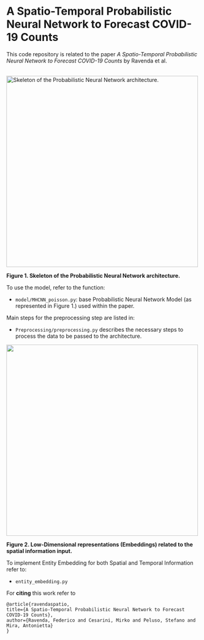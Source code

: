 # A Spatio-Temporal Probabilistic Neural Network to Forecast COVID-19 Counts

This code repository is related to the paper *A Spatio-Temporal Probabilistic Neural Network to Forecast COVID-19 Counts* by Ravenda et al. <br><br>



<img src="https://github.com/Fede-stack/Probabilistic-COVID19/blob/main/images/PNN.png" alt="Skeleton of the Probabilistic Neural Network architecture." width="500">

**Figure 1. Skeleton of the Probabilistic Neural Network architecture.**

To use the model, refer to the function:
- `model/MHCNN_poisson.py`: base Probabilistic Neural Network Model (as represented in Figure 1.) used within the paper.

Main steps for the preprocessing step are listed in:
- `Preprocessing/preprocessing.py` describes the necessary steps to process the data to be passed to the architecture.


<img src="https://github.com/Fede-stack/Probabilistic-COVID19/blob/main/images/embeddings.png" alt="" width="500">

**Figure 2. Low-Dimensional representations (Embeddings) related to the spatial information input.**

To implement Entity Embedding for both Spatial and Temporal Information refer to: 
- `entity_embedding.py` 
  
For **citing** this work refer to

```
@article{ravendaspatio,
title={A Spatio-Temporal Probabilistic Neural Network to Forecast COVID-19 Counts},
author={Ravenda, Federico and Cesarini, Mirko and Peluso, Stefano and Mira, Antonietta}
}
```

